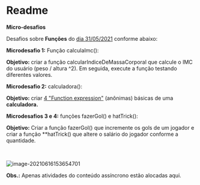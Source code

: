 # Readme



**Micro-desafios** 



Desafios sobre **Funções** do <u>dia 31/05/2021</u> conforme abaixo:



**Microdesafio 1:** Função calculaImc():



**Objetivo:**  criar a função calcularIndiceDeMassaCorporal que calcule o IMC do usuário (peso / altura ^2).  Em seguida, execute a função testando diferentes valores.



**Microdesafio 2:** calculadora():



**Objetivo:** criar <u>4 "Function expression"</u> (anônimas) básicas de uma **calculadora.**



**Microdesafios 3 e 4:**  funções fazerGol() e hatTrick():



**Objetivo:** Criar a função fazerGol() que incremente os gols de um jogador e criar a função **hatTrick() que altere o salário do jogador conforme a quantidade. 

​		

![image-20210616153654701](C:\Users\Felipe\AppData\Roaming\Typora\typora-user-images\image-20210616153654701.png)



**Obs.:** Apenas atividades do conteúdo assíncrono estão alocadas aqui.